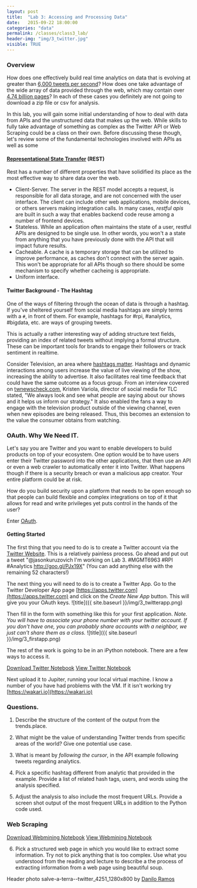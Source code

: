 ```yaml
---
layout: post
title:  "Lab 3: Accessing and Processing Data"
date:   2015-09-22 18:00:00
categories: "data"
permalink: /classes/class3_lab/
header-img: "img/3_twitter.jpg"
visible: TRUE
---
```

### Overview
How does one effectively build real time analytics on data that is evolving at greater than [6,000 tweets per second](http://www.wired.com/2014/04/twitter-manhattan/)?  How does one take advantage of the wide array of data provided through the web, which may contain over [4.74 billion pages](http://www.worldwidewebsize.com)?  In each of these cases you definitely are not going to download a zip file or csv for analysis.  

In this lab, you will gain some initial understanding of how to deal with data from APIs and the unstructured data that makes up the web.  While skills to fully take advantage of something as complex as the Twitter API or Web Scraping could be a class on their own. Before discussing these though, let's review some of the fundamental technologies involved with APIs as well as some 

#### [Representational State Transfer](https://en.wikipedia.org/wiki/Representational_state_transfer) (REST)
Rest has a number of different properties that have solidified its place as the most effective way to share data over the web. 
* Client-Server. The server in the REST model accepts a request, is responsible for all data storage, and are not concerned with the user interface. The client can include other web applications, mobile devices, or others servers making integration calls.  In many cases, *restful apis* are built in such a way that enables backend code reuse among a number of frontend devices.  
* Stateless. While an application often maintains the state of a user, restful APIs are designed to be single use.  In other words, you won't a a state from anything that you have previously done with the API that will impact future results.
* Cacheable. A cache is a temporary storage that can be utilized to improve performance, as caches don't connect with the server again.  This won't be appropriate for all APIs though so there should be some mechanism to specify whether cacheing is appropriate.
* Uniform interface.    

#### Twitter Background - The Hashtag
One of the ways of filtering through the ocean of data is through a hashtag.  If you've sheltered yourself from social media hashtags are simply terms with a `#`, in front of them.  For example, hashtags for #rpi, #analytics, #bigdata, etc. are ways of grouping tweets.  

This is actually a rather interesting way of adding structure text fields, providing an index of related tweets without implying a formal structure.  These can be important tools for brands to engage their followers or track sentiment in realtime. 

Consider Television, an area where [hashtags matter](http://www.tvnewscheck.com/article/77274/why-hashtags-for-tv-shows-matter).  Hashtags and dynamic interactions among users increase the value of live viewing of the show, increasing the ability to advertise.  It also facilitates real time feedback that could have the same outcome as a focus group.  From an interview covered on  [twnewscheck.com](http://www.tvnewscheck.com/article/77274/why-hashtags-for-tv-shows-matter), Kristen Variola, director of social media for TLC stated, "We always look and see what people are saying about our shows and it helps us inform our strategy." It also enabled the fans a way to engage with the television product outside of the viewing channel, even when new episodes are being released.  Thus, this becomes an extension to the value the consumer obtains from watching. 


### OAuth. Why We Need IT. 
Let's say you are Twitter and you want to enable developers to build products on top of your ecosystem.  One option would be to have users enter their Twitter password into the other applications, that then use an API or even a web crawler to automatically enter it into Twitter.  What happens though if there is a security breach or evan a malicious app creator.  Your entire platform could  be at risk.

How do you build security upon a platform that needs to be open enough so that people can build flexible and complex integrations on top of it that allows for read and write privileges yet puts control in the hands of the user? 

Enter [OAuth](https://dev.twitter.com/oauth). 

#### Getting Started
The first thing that you need to do is to create a Twitter account via the [Twitter Website](https://twitter.com).  This is a relatively painless process.  Go ahead and put out a tweet "@jasonkuruzovich I'm working on Lab 3. #MGMT6963 #RPI #Analytics http://goo.gl/PJx19X"   (You can add anything else with the remaining 52 characters!)

 The next thing you will need to do is to create a Twitter App.  Go to the Twitter Developer App page [https://apps.twitter.com](https://apps.twitter.com) and click on the *Create New App* button. This will give you your OAuth keys. 
 ![title]({{ site.baseurl }}/img/3_twitterapp.png)

Then fill in the form with something like this for your first application. *Note. You will have to associate your phone number with your twitter account. If you don't have one, you can probably share accounts with a neighbor, we just can't share them as a class.*
 ![title]({{ site.baseurl }}/img/3_firstapp.png)

The rest of the work is going to be in an iPython notebook.  There are a few ways to access it. 


[Download Twitter Notebook](http://rpi-analytics.github.io/MGMT6963-2015/assets/ipython/Lab3_Twitter.ipynb)
[View Twitter Notebook](https://github.com/RPI-Analytics/MGMT6963-2015/blob/gh-pages/assets/ipython/Lab3_Twitter.ipynb)

Next upload it to Jupiter, running your local virtual machine. I know a number of you have had problems with the VM. If it isn't  working try [https://wakari.io](https://wakari.io) 

### Questions. 
1. Describe the structure of the content of the output from the trends.place. 
2.  What might be the value of understanding Twitter trends from specific areas of the world?  Give one potential use case.

3. What is meant by *following the cursor*, in the API example following tweets regarding analytics. 

4. Pick a specific  hashtag different from analytic that provided in the example.  Provide a list of related hash tags, users, and words using the analysis specified. 
 
5. Adjust the analysis to also include the most frequent URLs.  Provide a screen shot output of the most frequent URLs in addition to the Python code used.

### Web Scraping

[Download Webmining Notebook](http://rpi-analytics.github.io/MGMT6963-2015/assets/ipython/Lab3_Webmining.ipynb)
[View Webmining Notebook](https://github.com/RPI-Analytics/MGMT6963-2015/blob/gh-pages/assets/ipython/Lab3_Webmining.ipynb)

6.  Pick a structured web page in which you would like to extract some information.  Try not to pick anything that is too complex. Use what you understood from the reading and lecture to describe a the process of extracting information from a web page using beautiful soup. 

Header photo salve-a-terra--twitter_4251_1280x800 by [Danilo Ramos](https://flic.kr/p/6SAs7o)